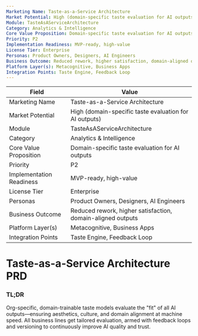 ```yaml
---
Marketing Name: Taste-as-a-Service Architecture
Market Potential: High (domain-specific taste evaluation for AI outputs)
Module: TasteAsAServiceArchitecture
Category: Analytics & Intelligence
Core Value Proposition: Domain-specific taste evaluation for AI outputs
Priority: P2
Implementation Readiness: MVP-ready, high-value
License Tier: Enterprise
Personas: Product Owners, Designers, AI Engineers
Business Outcome: Reduced rework, higher satisfaction, domain-aligned outputs
Platform Layer(s): Metacognitive, Business Apps
Integration Points: Taste Engine, Feedback Loop
---
```


| Field                   | Value                                                                 |
|------------------------|-----------------------------------------------------------------------|
| Marketing Name         | Taste-as-a-Service Architecture                                       |
| Market Potential       | High (domain-specific taste evaluation for AI outputs)                 |
| Module                 | TasteAsAServiceArchitecture                                           |
| Category               | Analytics & Intelligence                                              |
| Core Value Proposition | Domain-specific taste evaluation for AI outputs                        |
| Priority               | P2                                                                    |
| Implementation Readiness| MVP-ready, high-value                                                  |
| License Tier           | Enterprise                                                            |
| Personas               | Product Owners, Designers, AI Engineers                                |
| Business Outcome       | Reduced rework, higher satisfaction, domain-aligned outputs            |
| Platform Layer(s)      | Metacognitive, Business Apps                                          |
| Integration Points     | Taste Engine, Feedback Loop                                            |

# Taste-as-a-Service Architecture PRD

### TL;DR

Org-specific, domain-trainable taste models evaluate the "fit" of all AI outputs—ensuring aesthetics, culture, and domain alignment at machine speed. All business lines get tailored evaluation, armed with feedback loops and versioning to continuously improve AI quality and trust. 